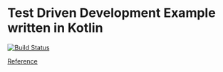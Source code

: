 # Test Driven Development Example written in Kotlin

[![Build Status](https://travis-ci.org/mnrn/tdd-example.svg?branch=master)](https://travis-ci.org/mnrn/tdd-example)

[Reference](https://shop.ohmsha.co.jp/shopdetail/000000004967/)
